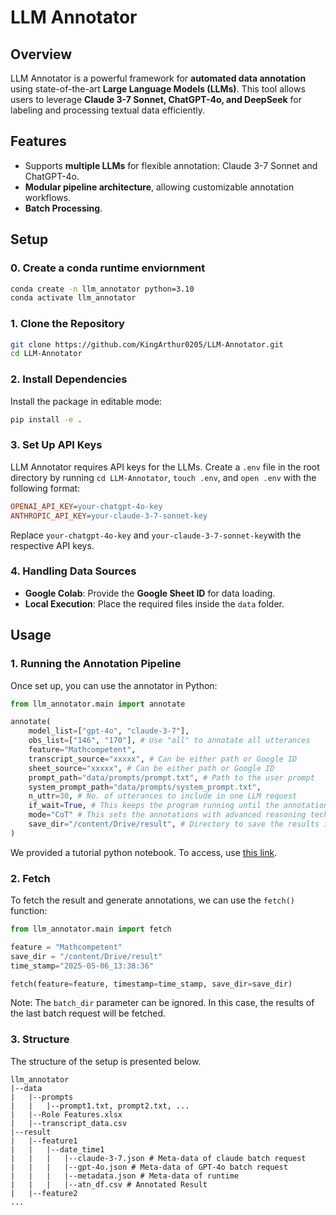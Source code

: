 # LLM Annotator

## Overview
LLM Annotator is a powerful framework for **automated data annotation** using state-of-the-art **Large Language Models (LLMs)**. This tool allows users to leverage **Claude 3-7 Sonnet, ChatGPT-4o, and DeepSeek** for labeling and processing textual data efficiently. 

## Features
- Supports **multiple LLMs** for flexible annotation: Claude 3-7 Sonnet and ChatGPT-4o.
- **Modular pipeline architecture**, allowing customizable annotation workflows.
- **Batch Processing**.

## Setup
### 0. Create a conda runtime enviornment
```bash
conda create -n llm_annotator python=3.10
conda activate llm_annotator
```

### 1. Clone the Repository
```bash
git clone https://github.com/KingArthur0205/LLM-Annotator.git
cd LLM-Annotator
```

### 2. Install Dependencies
Install the package in editable mode:
```bash
pip install -e .
```

### 3. Set Up API Keys
LLM Annotator requires API keys for the LLMs. Create a `.env` file in the root directory by running ```cd LLM-Annotator```, ```touch .env```, and ```open .env``` with the following format:
```ini
OPENAI_API_KEY=your-chatgpt-4o-key
ANTHROPIC_API_KEY=your-claude-3-7-sonnet-key
```
Replace `your-chatgpt-4o-key` and `your-claude-3-7-sonnet-key`with the respective API keys.

### 4. Handling Data Sources
- **Google Colab**: Provide the **Google Sheet ID** for data loading.
- **Local Execution**: Place the required files inside the `data` folder.

## Usage
### 1. Running the Annotation Pipeline
Once set up, you can use the annotator in Python:
```python
from llm_annotator.main import annotate

annotate(
    model_list=["gpt-4o", "claude-3-7"],
    obs_list=["146", "170"], # Use "all" to annotate all utterances
    feature="Mathcompetent",
    transcript_source="xxxxx", # Can be either path or Google ID
    sheet_source="xxxxx", # Can be either path or Google ID
    prompt_path="data/prompts/prompt.txt", # Path to the user prompt
    system_prompt_path="data/prompts/system_prompt.txt",
    n_uttr=30, # No. of utterances to include in one LLM request
    if_wait=True, # This keeps the program running until the annotations are generated.
    mode="CoT" # This sets the annotations with advanced reasoning techniques
    save_dir="/content/Drive/result", # Directory to save the results into
)
```
We provided a tutorial python notebook. To access, use [this link](https://colab.research.google.com/github/KingArthur0205/LLM-Annotator/blob/main/Annotator_Tutorial%20.ipynb).

### 2. Fetch
To fetch the result and generate annotations, we can use the ```fetch()``` function:
```python
from llm_annotator.main import fetch

feature = "Mathcompetent"
save_dir = "/content/Drive/result"
time_stamp="2025-05-06_13:38:36"

fetch(feature=feature, timestamp=time_stamp, save_dir=save_dir)
```
Note: The ```batch_dir``` parameter can be ignored. In this case, the results of the last batch request will be fetched.

### 3. Structure
The structure of the setup is presented below.
```
llm_annotator
|--data
|   |--prompts
|   |   |--prompt1.txt, prompt2.txt, ...
|   |--Role Features.xlsx
|   |--transcript_data.csv
|--result
|   |--feature1
|   |   |--date_time1
|   |   |   |--claude-3-7.json # Meta-data of claude batch request
|   |   |   |--gpt-4o.json # Meta-data of GPT-4o batch request
|   |   |   |--metadata.json # Meta-data of runtime
|   |   |   |--atn_df.csv # Annotated Result
|   |--feature2
...
```
